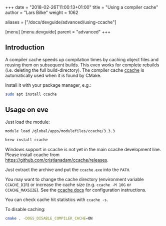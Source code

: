 +++
date = "2018-02-26T11:00:13+01:00"
title = "Using a compiler cache"
author = "Lars Bilke"
weight = 1062

aliases = ["/docs/devguide/advanced/using-ccache"]

[menu]
  [menu.devguide]
    parent = "advanced"
+++

## Introduction

A compiler cache speeds up compilation times by caching object files and reusing them on subsequent builds. This even works for complete rebuilds (i.e. deleting the full build-directory). The compiler cache [ccache](https://ccache.samba.org) is automatically used when it is found by CMake.

<div class='linux'>

Install it with your package manager, e.g.:

```bash
sudo apt install ccache
```

## Usage on eve

Just load the module:

```bash
module load /global/apps/modulefiles/ccache/3.3.3
```

</div>

<div class='mac'>

```bash
brew install ccache
```

</div>

<div class='win'>

Windows support in ccache is not yet in the main ccache development line. Please install ccache from https://github.com/cristianadam/ccache/releases.

Just extract the archive and put the `ccache.exe` into the `PATH`.

</div>

You may want to change the cache directory (environment variable `CCACHE_DIR`) or increase the cache size (e.g. `ccache -M 10G` or `CCACHE_MAXSIZE`). See the [ccache docs](https://ccache.dev/manual/4.3.html#_configuration) for configuration instructions.

You can check cache hit statistics with `ccache -s`.

To disable caching:

```bash
cmake . -DOGS_DISABLE_COMPILER_CACHE=ON
```
